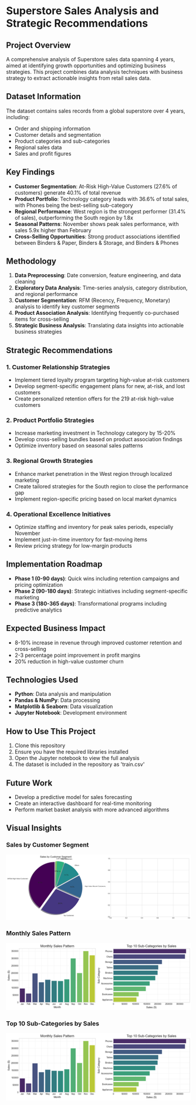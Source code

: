 # Superstore Sales Analysis and Strategic Recommendations

## Project Overview
A comprehensive analysis of Superstore sales data spanning 4 years, aimed at identifying growth opportunities and optimizing business strategies. This project combines data analysis techniques with business strategy to extract actionable insights from retail sales data.

## Dataset Information
The dataset contains sales records from a global superstore over 4 years, including:
- Order and shipping information
- Customer details and segmentation
- Product categories and sub-categories
- Regional sales data
- Sales and profit figures

## Key Findings
- **Customer Segmentation**: At-Risk High-Value Customers (27.6% of customers) generate 40.1% of total revenue
- **Product Portfolio**: Technology category leads with 36.6% of total sales, with Phones being the best-selling sub-category
- **Regional Performance**: West region is the strongest performer (31.4% of sales), outperforming the South region by 1.8x
- **Seasonal Patterns**: November shows peak sales performance, with sales 5.9x higher than February
- **Cross-Selling Opportunities**: Strong product associations identified between Binders & Paper, Binders & Storage, and Binders & Phones

## Methodology
1. **Data Preprocessing**: Date conversion, feature engineering, and data cleaning
2. **Exploratory Data Analysis**: Time-series analysis, category distribution, and regional performance
3. **Customer Segmentation**: RFM (Recency, Frequency, Monetary) analysis to identify key customer segments
4. **Product Association Analysis**: Identifying frequently co-purchased items for cross-selling
5. **Strategic Business Analysis**: Translating data insights into actionable business strategies

## Strategic Recommendations

### 1. Customer Relationship Strategies
- Implement tiered loyalty program targeting high-value at-risk customers
- Develop segment-specific engagement plans for new, at-risk, and lost customers
- Create personalized retention offers for the 219 at-risk high-value customers

### 2. Product Portfolio Strategies
- Increase marketing investment in Technology category by 15-20%
- Develop cross-selling bundles based on product association findings
- Optimize inventory based on seasonal sales patterns

### 3. Regional Growth Strategies
- Enhance market penetration in the West region through localized marketing
- Create tailored strategies for the South region to close the performance gap
- Implement region-specific pricing based on local market dynamics

### 4. Operational Excellence Initiatives
- Optimize staffing and inventory for peak sales periods, especially November
- Implement just-in-time inventory for fast-moving items
- Review pricing strategy for low-margin products

## Implementation Roadmap
- **Phase 1 (0-90 days)**: Quick wins including retention campaigns and pricing optimization
- **Phase 2 (90-180 days)**: Strategic initiatives including segment-specific marketing
- **Phase 3 (180-365 days)**: Transformational programs including predictive analytics

## Expected Business Impact
- 8-10% increase in revenue through improved customer retention and cross-selling
- 2-3 percentage point improvement in profit margins
- 20% reduction in high-value customer churn

## Technologies Used
- **Python**: Data analysis and manipulation
- **Pandas & NumPy**: Data processing
- **Matplotlib & Seaborn**: Data visualization
- **Jupyter Notebook**: Development environment

## How to Use This Project
1. Clone this repository
2. Ensure you have the required libraries installed
3. Open the Jupyter notebook to view the full analysis
4. The dataset is included in the repository as 'train.csv'

## Future Work
- Develop a predictive model for sales forecasting
- Create an interactive dashboard for real-time monitoring
- Perform market basket analysis with more advanced algorithms

## Visual Insights

### Sales by Customer Segment
![Sales by Customer Segment](images/sales_by_customer_segment.png)

### Monthly Sales Pattern
![Monthly Sales Pattern](images/monthly_sales_pattern.png)

### Top 10 Sub-Categories by Sales
![Top 10 Sub-Categories by Sales](images/top_sub_categories.png)
